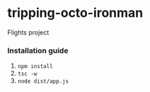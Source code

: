 # tripping-octo-ironman
Flights project

### Installation guide

1. ```npm install```
2. ```tsc -w```
3. ```node dist/app.js```
